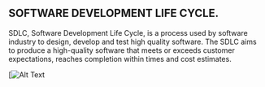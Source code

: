## SOFTWARE DEVELOPMENT LIFE CYCLE.
SDLC, Software Development Life Cycle, is a process used by software industry to design, develop and test high quality software. The SDLC aims to produce a high-quality software that meets or
exceeds customer expectations, reaches completion within times and cost estimates.

[![Alt Text](https://www.softwaretestinghelp.com/wp-content/qa/uploads/2018/04/SDLC-Cycle.jpg)


